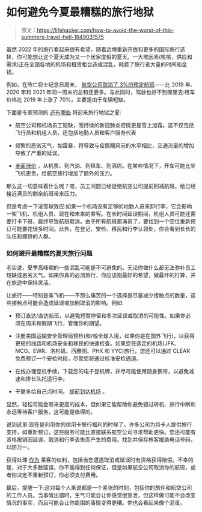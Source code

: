 # 如何避免今夏最糟糕的旅行地狱

> 原文：<https://lifehacker.com/how-to-avoid-the-worst-of-this-summers-travel-hell-1849031575>

虽然 2022 年的旅行看起来很有希望，随着边境重新开放和更多的国际旅行选择，你可能想让这个夏天成为又一个居家度假的夏天。一大堆因素(咳咳，供应和需求)正在全国各地的机场和租赁柜台造成混乱，耗费了旅行者大量的时间和金钱。



例如，在阵亡将士纪念日周末， [航空公司取消了 3%的预定航班](https://www.cnn.com/2022/06/01/business/summer-travel-season-woes/index.html)——比 2019 年、2020 年和 2021 年同一周末的总和还要多。与此同时，驾驶也好不到哪里去:租车价格比 2019 年上涨了 70%，主要是由于车辆短缺。

下面是专家预测的 [还有哪些](https://www.axios.com/2022/06/01/air-delays-summer) 将迎来旅行地狱之夏:

*   航空公司和机场员工短缺，而持续的新冠肺炎疫情更是雪上加霜。这不仅包括飞行员和机组人员，还包括地勤人员和客户服务代表
*   频繁的恶劣天气，如雷暴，将导致与疫情飓风前的水平相比，交通流量的增加导致了严重的延误。

*   [全面涨价](https://www.cnn.com/2022/06/01/business/summer-travel-season-woes/index.html) ，从机票、到汽油、到租车、到酒店。在某些情况下，开车可能比坐飞机更贵，给航空旅行增加了额外的压力。

那么这一切意味着什么呢？嗯，员工问题已经促使航空公司提前削减航班，给已经接近满员的剩余航班带来压力。

但是考虑一下滚雪球效应:如果一个机场没有足够的地勤人员来卸行李，它会影响一架飞机、机组人员、现在和未来的乘客。在长时间延误期间，机组人员可能还需要打卡下班，最终导致航班取消。由于所有航班都满员了，要找到一个空位重新预订可能要花很多时间。此外，在登记、安检、移民和行李认领处，你会看到长长的队伍和拥挤的人群。

### 如何避开最糟糕的夏天旅行问题

老实说，夏季高峰期的一些混乱可能是不可避免的。无论你做什么都无法弥补员工短缺或恶劣天气。如果你真的必须旅行，你应该抱最好的希望，做最坏的打算，并在旅途中保持灵活。

让旅行——特别是乘飞机——不那么痛苦的一个选择是尽量减少接触点的数量，这些接触点可能会造成延误或加剧取消的影响。例如:

*   预订直达/直达航班，以避免短暂停留和多次延误或取消的可能性。如果你必须在周末和假期飞行，管理你的期望。

*   注册美国运输安全管理局预检(和/或全球入境，如果你是在国外飞行)，以获得更短的线路和机场安全和移民的快速检查。如果您在选定的机场(JFK、MCO、EWR、洛杉矶、西雅图、PHX 和 YYC)旅行，您还可以通过 CLEAR 免费预订一个安检时段，尽管您将通过标准安检通道。

*   在线办理登机手续，下载您的电子登机牌，并尽可能使用随身携带，以避免减速和排长队托运行李。

*   干脆多给自己点时间。 [提前到达机场](https://lifehacker.com/how-to-really-decide-how-early-to-get-to-the-airport-1848923019) 。

显然，轻松可能会带来更高的成本，但如果它能帮助你避免错过转机、旅行中断和永远等待客户服务，这可能是值得的。

说到这里:现在是利用你的信用卡旅行福利的时候了。许多公司为持卡人提供旅行支持，如重新预订，这些服务可能比直接联系航空公司寻求帮助更快。您还可能有资格报销因延误、取消和行李丢失而产生的费用。找到并保存旅客援助电话号码，以防万一。

获得处理 [作为](https://lifehacker.com/the-airline-passenger-rights-everyone-should-know-1848321073) 乘客的权利，包括当您遭遇取消或延误时有资格获得赔偿。不幸的是，对于大多数延误，你不能得到任何保证，但是如果航空公司取消你的航班，或者你决定不重新预订，你必须支付费用。

最后，提醒一下:这对每个人来说都是一个紧张的时刻，包括你的旅伴和航空公司的工作人员。当事情出错时，生气可能会让你感觉很宣泄，但这样做可能不会改变情况的事实，而且可能会让你周围的事情变得更糟。你也会看起来像个混蛋。